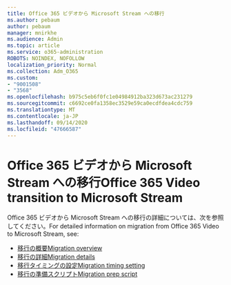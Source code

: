 ```yaml
---
title: Office 365 ビデオから Microsoft Stream への移行
ms.author: pebaum
author: pebaum
manager: mnirkhe
ms.audience: Admin
ms.topic: article
ms.service: o365-administration
ROBOTS: NOINDEX, NOFOLLOW
localization_priority: Normal
ms.collection: Adm_O365
ms.custom:
- "9001508"
- "3568"
ms.openlocfilehash: b975c5eb6f0fc1e04984912ba323d673ac231279
ms.sourcegitcommit: c6692ce0fa1358ec3529e59ca0ecdfdea4cdc759
ms.translationtype: MT
ms.contentlocale: ja-JP
ms.lasthandoff: 09/14/2020
ms.locfileid: "47666587"
---
```

# <a name="office-365-video-transition-to-microsoft-stream"></a><span data-ttu-id="6c1e6-102">Office 365 ビデオから Microsoft Stream への移行</span><span class="sxs-lookup"><span data-stu-id="6c1e6-102">Office 365 Video transition to Microsoft Stream</span></span>

<span data-ttu-id="6c1e6-103">Office 365 ビデオから Microsoft Stream への移行の詳細については、次を参照してください。</span><span class="sxs-lookup"><span data-stu-id="6c1e6-103">For detailed information on migration from Office 365 Video to Microsoft Stream, see:</span></span>

- [<span data-ttu-id="6c1e6-104">移行の概要</span><span class="sxs-lookup"><span data-stu-id="6c1e6-104">Migration overview</span></span>](https://docs.microsoft.com/stream/migrate-from-office-365)
- [<span data-ttu-id="6c1e6-105">移行の詳細</span><span class="sxs-lookup"><span data-stu-id="6c1e6-105">Migration details</span></span>](https://docs.microsoft.com/stream/migration-experience)
- [<span data-ttu-id="6c1e6-106">移行タイミングの設定</span><span class="sxs-lookup"><span data-stu-id="6c1e6-106">Migration timing setting</span></span>](https://docs.microsoft.com/stream/migration-o365video-timing-setting)
- [<span data-ttu-id="6c1e6-107">移行の準備スクリプト</span><span class="sxs-lookup"><span data-stu-id="6c1e6-107">Migration prep script</span></span>](https://docs.microsoft.com/stream/migration-o365video-prep)

